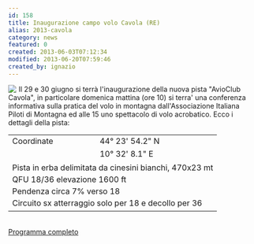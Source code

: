 ```yaml
---
id: 158
title: Inaugurazione campo volo Cavola (RE)
alias: 2013-cavola
category: news
featured: 0
created: 2013-06-03T07:12:34
modified: 2013-06-20T07:59:46
created_by: ignazio
---
```

<p>
 <a href="images/stories/2013-cavola.jpg" target="_blank">
  <img border="0" class="baiaimgleft" src="images/stories/2013-cavola-s.jpg" style="padding-right: 5px; float: left;"/>
 </a>
 Il 29 e 30 giugno si terrà l'inaugurazione della nuova pista "AvioClub Cavola", in particolare domenica mattina (ore 10) si terra' una conferenza informativa sulla pratica del volo in montagna dall'Associazione Italiana Piloti di Montagna ed alle 15 uno spettacolo di volo acrobatico. Ecco i dettagli della pista:
</p>
<table border="0">
 <tbody>
  <tr>
   <td>
    Coordinate
   </td>
   <td>
    44° 23' 54.2" N
   </td>
  </tr>
  <tr>
   <td>
   </td>
   <td>
    10° 32' 8.1" E
   </td>
  </tr>
  <tr>
   <td colspan="2" style="line-height: 1.5em;">
    Pista in erba delimitata da cinesini bianchi, 470x23 mt
    <br/>
    QFU 18/36 elevazione 1600 ft
    <br/>
    Pendenza circa 7% verso 18
    <br/>
    Circuito sx atterraggio solo per 18 e decollo per 36
   </td>
  </tr>
 </tbody>
</table>
<p>
 <br/>
 <a href="images/stories/2013-cavola.jpg" target="_blank">
  Programma completo
 </a>
</p>
<div class="clr">
</div>
